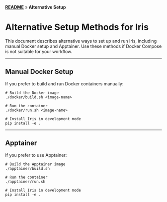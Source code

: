 <!--
SPDX-License-Identifier: MIT
Copyright (c) 2025 Advanced Micro Devices, Inc. All rights reserved.
-->

**[README](../README.md)** » **Alternative Setup**

# Alternative Setup Methods for Iris

This document describes alternative ways to set up and run Iris, including manual Docker setup and Apptainer. Use these methods if Docker Compose is not suitable for your workflow.

---

## Manual Docker Setup

If you prefer to build and run Docker containers manually:

```shell
# Build the Docker image
./docker/build.sh <image-name>

# Run the container
./docker/run.sh <image-name>

# Install Iris in development mode
pip install -e .
```

---

## Apptainer

If you prefer to use Apptainer:

```shell
# Build the Apptainer image
./apptainer/build.sh

# Run the container
./apptainer/run.sh

# Install Iris in development mode
pip install -e .
```

